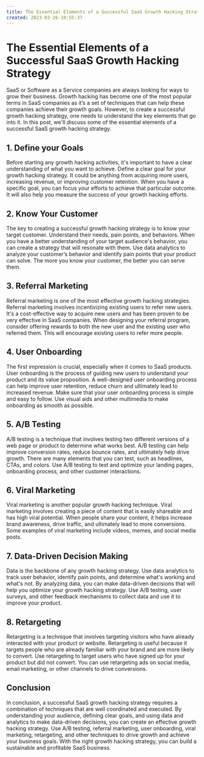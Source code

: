```yaml
---
title: The Essential Elements of a Successful SaaS Growth Hacking Strategy8
created: 2023-03-26-10:55:37
---
```


# The Essential Elements of a Successful SaaS Growth Hacking Strategy

SaaS or Software as a Service companies are always looking for ways to grow their business. Growth hacking has become one of the most popular terms in SaaS companies as it’s a set of techniques that can help these companies achieve their growth goals. However, to create a successful growth hacking strategy, one needs to understand the key elements that go into it. In this post, we'll discuss some of the essential elements of a successful SaaS growth hacking strategy.

## 1. Define your Goals

Before starting any growth hacking activities, it's important to have a clear understanding of what you want to achieve. Define a clear goal for your growth hacking strategy. It could be anything from acquiring more users, increasing revenue, or improving customer retention. When you have a specific goal, you can focus your efforts to achieve that particular outcome. It will also help you measure the success of your growth hacking efforts.

## 2. Know Your Customer

The key to creating a successful growth hacking strategy is to know your target customer. Understand their needs, pain points, and behaviors. When you have a better understanding of your target audience's behavior, you can create a strategy that will resonate with them. Use data analytics to analyze your customer’s behavior and identify pain points that your product can solve. The more you know your customer, the better you can serve them.

## 3. Referral Marketing

Referral marketing is one of the most effective growth hacking strategies. Referral marketing involves incentivizing existing users to refer new users. It's a cost-effective way to acquire new users and has been proven to be very effective in SaaS companies. When designing your referral program, consider offering rewards to both the new user and the existing user who referred them. This will encourage existing users to refer more people.

## 4. User Onboarding

The first impression is crucial, especially when it comes to SaaS products. User onboarding is the process of guiding new users to understand your product and its value proposition. A well-designed user onboarding process can help improve user retention, reduce churn and ultimately lead to increased revenue. Make sure that your user onboarding process is simple and easy to follow. Use visual aids and other multimedia to make onboarding as smooth as possible.

## 5. A/B Testing

A/B testing is a technique that involves testing two different versions of a web page or product to determine what works best. A/B testing can help improve conversion rates, reduce bounce rates, and ultimately help drive growth. There are many elements that you can test, such as headlines, CTAs, and colors. Use A/B testing to test and optimize your landing pages, onboarding process, and other customer interactions.

## 6. Viral Marketing

Viral marketing is another popular growth hacking technique. Viral marketing involves creating a piece of content that is easily shareable and has high viral potential. When people share your content, it helps increase brand awareness, drive traffic, and ultimately lead to more conversions. Some examples of viral marketing include videos, memes, and social media posts.

## 7. Data-Driven Decision Making

Data is the backbone of any growth hacking strategy. Use data analytics to track user behavior, identify pain points, and determine what's working and what's not. By analyzing data, you can make data-driven decisions that will help you optimize your growth hacking strategy. Use A/B testing, user surveys, and other feedback mechanisms to collect data and use it to improve your product.

## 8. Retargeting

Retargeting is a technique that involves targeting visitors who have already interacted with your product or website. Retargeting is useful because it targets people who are already familiar with your brand and are more likely to convert. Use retargeting to target users who have signed up for your product but did not convert. You can use retargeting ads on social media, email marketing, or other channels to drive conversions.

## Conclusion

In conclusion, a successful SaaS growth hacking strategy requires a combination of techniques that are well coordinated and executed. By understanding your audience, defining clear goals, and using data and analytics to make data-driven decisions, you can create an effective growth hacking strategy. Use A/B testing, referral marketing, user onboarding, viral marketing, retargeting, and other techniques to drive growth and achieve your business goals. With the right growth hacking strategy, you can build a sustainable and profitable SaaS business.
